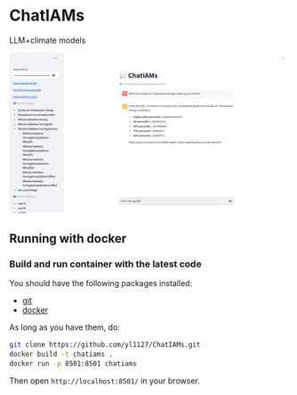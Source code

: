 # ChatIAMs

LLM+climate models

![screenshoot](https://github.com/yl1127/ChatIAMs/blob/main/Web_screenshot.png)

## Running with docker

### Build and run container with the latest code

You should have the following packages installed:

- [git](https://www.git-scm.com/downloads)
- [docker](https://www.docker.com/products/docker-desktop/)

As long as you have them, do:

```bash
git clone https://github.com/yl1127/ChatIAMs.git
docker build -t chatiams .
docker run -p 8501:8501 chatiams
```

Then open `http://localhost:8501/` in your browser.
